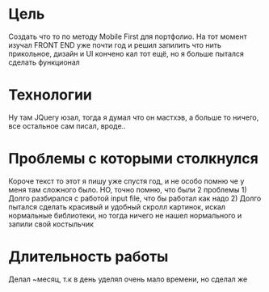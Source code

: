 # Цель
Создать что то по методу Mobile First для портфолио. На тот момент изучал FRONT END уже почти год и решил запилить что нить прикольное, дизайн и UI кончено кал тот ещё, но я больше пытался сделать функционал

<h1>Технологии</h1>
Ну там JQuery юзал, тогда я думал что он мастхэв, а больше то ничего, все остальное сам писал, вроде..

<h1>Проблемы с которыми столкнулся</h1>
Короче текст то этот я пишу уже спустя год, и не особо помню че у меня там сложного было. НО, точно помню, что были 2 проблемы
1) Долго разбирался с работой input file, что бы работал как надо
2) Долго пытался сделать красивый и удобный скролл картинок, искал нормальные библиотеки, но тогда ничего не нашел нормального и запили свой костыльчик

<h1>Длительность работы</h1>
Делал ~месяц, т.к в день уделял очень мало времени, но сделал же
